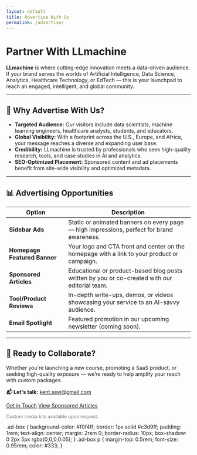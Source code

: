```yaml
---
layout: default
title: Advertise With Us
permalink: /advertise/
---
```


<h1>Partner With LLmachine</h1>

<p><strong>LLmachine</strong> is where cutting-edge innovation meets a data-driven audience. If your brand serves the worlds of Artificial Intelligence, Data Science, Analytics, Healthcare Technology, or EdTech — this is your launchpad to reach an engaged, intelligent, and global community.</p>

<hr>

<h2>🚀 Why Advertise With Us?</h2>

<ul>
  <li><strong>Targeted Audience:</strong> Our visitors include data scientists, machine learning engineers, healthcare analysts, students, and educators.</li>
  <li><strong>Global Visibility:</strong> With a footprint across the U.S., Europe, and Africa, your message reaches a diverse and expanding user base.</li>
  <li><strong>Credibility:</strong> LLmachine is trusted by professionals who seek high-quality research, tools, and case studies in AI and analytics.</li>
  <li><strong>SEO-Optimized Placement:</strong> Sponsored content and ad placements benefit from site-wide visibility and optimized metadata.</li>
</ul>

<hr>

<h2>📊 Advertising Opportunities</h2>

<table>
  <thead>
    <tr>
      <th>Option</th>
      <th>Description</th>
    </tr>
  </thead>
  <tbody>
    <tr>
      <td><strong>Sidebar Ads</strong></td>
      <td>Static or animated banners on every page — high impressions, perfect for brand awareness.</td>
    </tr>
    <tr>
      <td><strong>Homepage Featured Banner</strong></td>
      <td>Your logo and CTA front and center on the homepage with a link to your product or campaign.</td>
    </tr>
    <tr>
      <td><strong>Sponsored Articles</strong></td>
      <td>Educational or product-based blog posts written by you or co-created with our editorial team.</td>
    </tr>
    <tr>
      <td><strong>Tool/Product Reviews</strong></td>
      <td>In-depth write-ups, demos, or videos showcasing your service to an AI-savvy audience.</td>
    </tr>
    <tr>
      <td><strong>Email Spotlight</strong></td>
      <td>Featured promotion in our upcoming newsletter (coming soon).</td>
    </tr>
  </tbody>
</table>

<hr>

<h2>🤝 Ready to Collaborate?</h2>

<p>Whether you're launching a new course, promoting a SaaS product, or seeking high-quality exposure — we’re ready to help amplify your reach with custom packages.</p>

<p><strong>📬 Let's talk:</strong> <a href="mailto:kent.sew@gmail.com">kent.sew@gmail.com</a></p>

<p>
  <a href="/contact" class="cta-button">Get in Touch</a>
  <a href="/blog" class="cta-button outline">View Sponsored Articles</a>
</p>

<p style="font-size: 0.9em; color: #777;">Custom media kits available upon request.</p>
.ad-box {
  background-color: #f0f4ff;
  border: 1px solid #c3d9ff;
  padding: 1rem;
  text-align: center;
  margin: 2rem 0;
  border-radius: 10px;
  box-shadow: 0 2px 5px rgba(0,0,0,0.05);
}
.ad-box p {
  margin-top: 0.5rem;
  font-size: 0.95rem;
  color: #333;
}
